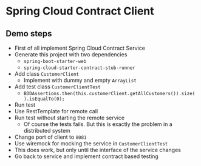 # Spring Cloud Contract Client

## Demo steps

* First of all implement Spring Cloud Contract Service
* Generate this project with two dependencies
  * `spring-boot-starter-web`
  * `spring-cloud-starter-contract-stub-runner`
* Add class `CustomerClient`
  * Implement with dummy and empty `ArrayList`
* Add test class `CustomerClientTest`
  * `BDDAssertions.then(this.customerClient.getAllCustomers()).size().isEqualTo(0);`
* Run test
* Use RestTemplate for remote call
* Run test without starting the remote service
  * Of course the tests fails. But this is exactly the problem in a distributed system 
* Change port of client to `8081`
* Use wiremock for mocking the service in `CustomerClientTest`
* This does work, but only until the interface of the service changes
* Go back to service and implement contract based testing